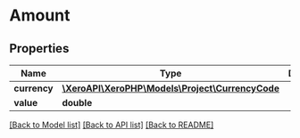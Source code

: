 # Amount

## Properties

 Name         | Type                                                                | Description | Notes      
--------------|---------------------------------------------------------------------|-------------|------------
 **currency** | [**\XeroAPI\XeroPHP\Models\Project\CurrencyCode**](CurrencyCode.md) |             | [optional] 
 **value**    | **double**                                                          |             | [optional] 

[[Back to Model list]](../README.md#documentation-for-models) [[Back to API list]](../README.md#documentation-for-api-endpoints) [[Back to README]](../README.md)


